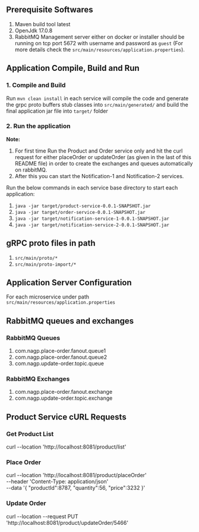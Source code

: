 ## Prerequisite Softwares
1. Maven build tool latest
2. OpenJdk 17.0.8
3. RabbitMQ Management server either on docker or installer should be running on tcp port 
5672 with username and password as `guest` (For more details check the `src/main/resources/application.properties`).

## Application Compile, Build and Run

### 1. Compile and Build
Run `mvn clean install` in each service will compile the code and generate the 
grpc proto buffers stub classes into ``src/main/generated/`` and build the 
final application jar file into `target/` folder

### 2. Run the application
**Note:** 
1. For first time Run the Product and Order service only and hit the curl request for either placeOrder or updateOrder (as given in the last of this README file)
in order to create the exchanges and queues automatically on rabbitMQ. 
2. After this you can start the Notification-1 and Notification-2 services.

Run the below commands in each service base directory to start each application:
1. `java -jar target/product-service-0.0.1-SNAPSHOT.jar`
2. `java -jar target/order-service-0.0.1-SNAPSHOT.jar`
3. `java -jar target/notification-service-1-0.0.1-SNAPSHOT.jar`
4. `java -jar target/notification-service-2-0.0.1-SNAPSHOT.jar`



## gRPC proto files in path
1. `src/main/proto/*`
2. `src/main/proto-import/*`

## Application Server Configuration
For each microservice under path `src/main/resources/application.properties`

## RabbitMQ queues and exchanges

### RabbitMQ Queues
1. com.nagp.place-order.fanout.queue1
2. com.nagp.place-order.fanout.queue2
3. com.nagp.update-order.topic.queue

### RabbitMQ Exchanges
1. com.nagp.place-order.fanout.exchange
2. com.nagp.update-order.topic.exchange

## Product Service cURL Requests

### Get Product List
curl --location 'http://localhost:8081/product/list'

### Place Order
curl --location 'http://localhost:8081/product/placeOrder' \
--header 'Content-Type: application/json' \
--data '{
"productId":8787,
"quantity":56,
"price":3232
}'
### Update Order
curl --location --request PUT 'http://localhost:8081/product/updateOrder/5466'